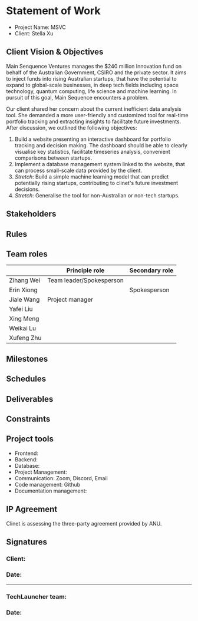 # Statement of Work

- Project Name: MSVC
- Client: Stella Xu



## Client Vision & Objectives

Main Senquence Ventures manages the $240 million Innovation fund on behalf of the Australian Government, CSIRO and the private sector. It aims to inject funds into rising Australian startups, that have the potential to expand to global-scale businesses, in deep tech fields including space technology, quantum computing, life science and machine learning. In pursuit of this goal, Main Sequence encounters a problem. 

Our client shared her concern about the current inefficient data analysis tool. She demanded a more user-friendly and customized tool for real-time portfolio tracking and extracting insights to facilitate future investments. After discussion, we outlined the following objectives:

1. Build a website presenting an interactive dashboard for portfolio tracking and decision making. The dashboard should be able to clearly visualise key statistics, facilitate timeseries analysis, convenient comparisons between startups.
2. Implement a database management system linked to the website, that can process small-scale data provided by the client.
3. *Stretch*: Build a simple machine learning model that can predict potentially rising startups, contributing to clinet's future investment decisions.
4. *Stretch*: Generalise the tool for non-Australian or non-tech startups.



## Stakeholders



## Rules



## Team roles

|            | Principle role           | Secondary role |
| ---------- | ------------------------ | -------------- |
| Zihang Wei | Team leader/Spokesperson |                |
| Erin Xiong |                          | Spokesperson   |
| Jiale Wang | Project manager          |                |
| Yafei Liu  |                          |                |
| Xing Meng  |                          |                |
| Weikai Lu  |                          |                |
| Xufeng Zhu |                          |                |



## Milestones



## Schedules



## Deliverables



## Constraints



## Project tools

- Frontend: 
- Backend: 
- Database: 
- Project Management: 
- Communication: Zoom, Discord, Email 
- Code management: Github
- Documentation management: 



## IP Agreement

Clinet is assessing the three-party agreement provided by ANU.



## Signatures

### Client:

### Date:

---

### TechLauncher team:





### Date:
